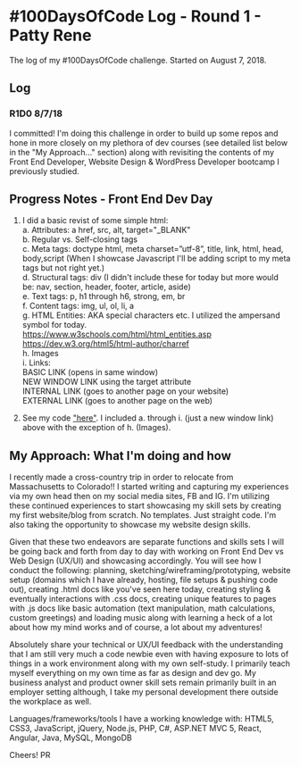 # #100DaysOfCode Log - Round 1 - Patty Rene

The log of my #100DaysOfCode challenge. Started on August 7, 2018.

## Log

### R1D0 8/7/18
I committed! I'm doing this challenge in order to build up some repos and hone in more closely on my plethora of dev courses (see detailed list below in the "My Approach..." section) along with revisiting the contents of my Front End Developer, Website Design & WordPress Developer bootcamp I previously studied.

## Progress Notes - Front End Dev Day
1. I did a basic revist of some simple html:
    <br>a. Attributes: a href, src, alt, target="_BLANK"
    <br>b. Regular vs. Self-closing tags
    <br>c. Meta tags: doctype html, meta charset=”utf-8”, title, link, html, head, body,script (When I showcase Javascript I'll be adding script to my meta tags but not right yet.)
    <br>d. Structural tags: div (I didn't include these for today but more would be: nav, section, header, footer, article, aside)
    <br>e. Text tags: p, h1 through h6, strong, em, br
    <br>f. Content tags: img, ul, ol, li, a
    <br>g. HTML Entities: AKA special characters etc. I utilized the ampersand symbol for today. 
       <br>https://www.w3schools.com/html/html_entities.asp
       <br> https://dev.w3.org/html5/html-author/charref 
    <br>h. Images
    <br>i. Links: 
        <br>BASIC LINK (opens in same window)
        <br>NEW WINDOW LINK using the target attribute
        <br>INTERNAL LINK (goes to another page on your website)
        <br>EXTERNAL LINK (goes to another page on the web)
  
  2. See my code <a href="https://github.com/PR10100/WebCodeFromScratch-Transplant-Life/blob/master/transplantlife.html" target="_BLANK">"here"</a>. I included a. through i. (just a new window link) above with the exception of h. (Images).

    
## My Approach: What I'm doing and how

I recently made a cross-country trip in order to relocate from Massachusetts to Colorado!! I started writing and capturing my experiences via my own head then on my social media sites, FB and IG. I'm utilizing these continued experiences to start showcasing my skill sets by creating my first website/blog from scratch. No templates. Just straight code. I'm also taking the opportunity to showcase my website design skills. 

Given that these two endeavors are separate functions and skills sets I will be going back and forth from day to day with working on Front End Dev vs Web Design (UX/UI) and showcasing accordingly. You will see how I conduct the following: planning, sketching/wireframing/prototyping, website setup (domains which I have already, hosting, file setups & pushing code out), creating .html docs like you've seen here today, creating styling & eventually interactions with .css docs, creating unique features to pages with .js docs like basic automation (text manipulation, math calculations, custom greetings) and loading music along with learning a heck of a lot about how my mind works and of course, a lot about my adventures! 

Absolutely share your technical or UX/UI feedback with the understanding that I am still very much a code newbie even with having exposure to lots of things in a work environment along with my own self-study. I primarily teach myself everything on my own time as far as design and dev go. My business analyst and product owner skill sets remain primarily built in an employer setting although, I take my personal development there outside the workplace as well. 

Languages/frameworks/tools I have a working knowledge with: HTML5, CSS3, JavaScript, jQuery, Node.js, PHP, C#, ASP.NET MVC 5, React, Angular, Java, MySQL, MongoDB

Cheers! 
PR
